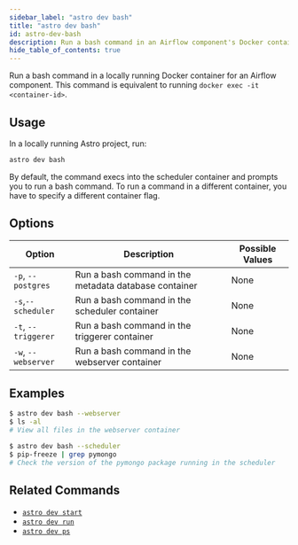 ```yaml
---
sidebar_label: "astro dev bash"
title: "astro dev bash"
id: astro-dev-bash
description: Run a bash command in an Airflow component's Docker container.
hide_table_of_contents: true
---
```


Run a bash command in a locally running Docker container for an Airflow component. This command is equivalent to running `docker exec -it <container-id>`.

## Usage

In a locally running Astro project, run:

```sh
astro dev bash
```

By default, the command execs into the scheduler container and prompts you to run a bash command. To run a command in a different container, you have to specify a different container flag.

## Options

| Option              | Description                                           | Possible Values |
| ------------------- | ----------------------------------------------------- | --------------- |
| `-p`, `--postgres`  | Run a bash command in the metadata database container | None            |
| `-s`,`--scheduler`  | Run a bash command in the scheduler container         | None            |
| `-t`, `--triggerer` | Run a bash command in the triggerer container         | None            |
| `-w`, `--webserver` | Run a bash command in the webserver container         | None            |

## Examples

```sh
$ astro dev bash --webserver
$ ls -al
# View all files in the webserver container

$ astro dev bash --scheduler
$ pip-freeze | grep pymongo
# Check the version of the pymongo package running in the scheduler
```

## Related Commands

- [`astro dev start`](cli/astro-dev-start.md)
- [`astro dev run`](cli/astro-dev-run.md)
- [`astro dev ps`](cli/astro-dev-ps.md)
